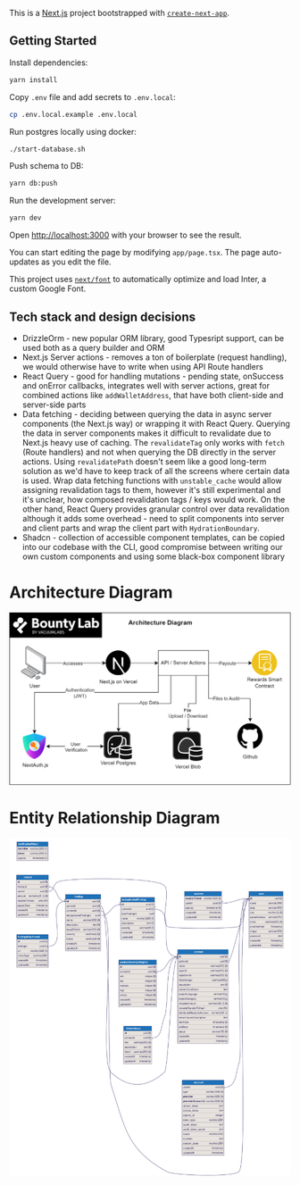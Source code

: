 This is a [Next.js](https://nextjs.org/) project bootstrapped with [`create-next-app`](https://github.com/vercel/next.js/tree/canary/packages/create-next-app).

## Getting Started

Install dependencies:

```bash
yarn install
```

Copy `.env` file and add secrets to `.env.local`:

```bash
cp .env.local.example .env.local
```

Run postgres locally using docker:

```bash
./start-database.sh
```

Push schema to DB:

```bash
yarn db:push
```

Run the development server:

```bash
yarn dev
```

Open [http://localhost:3000](http://localhost:3000) with your browser to see the result.

You can start editing the page by modifying `app/page.tsx`. The page auto-updates as you edit the file.

This project uses [`next/font`](https://nextjs.org/docs/basic-features/font-optimization) to automatically optimize and load Inter, a custom Google Font.

## Tech stack and design decisions

- DrizzleOrm - new popular ORM library, good Typesript support, can be used both as a query builder and ORM
- Next.js Server actions - removes a ton of boilerplate (request handling), we would otherwise have to write when using API Route handlers
- React Query - good for handling mutations - pending state, onSuccess and onError callbacks, integrates well with server actions, great for combined actions like `addWalletAddress`, that have both client-side and server-side parts
- Data fetching - deciding between querying the data in async server components (the Next.js way) or wrapping it with React Query. Querying the data in server components makes it difficult to revalidate due to Next.js heavy use of caching. The `revalidateTag` only works with `fetch` (Route handlers) and not when querying the DB directly in the server actions. Using `revalidatePath` doesn't seem like a good long-term solution as we'd have to keep track of all the screens where certain data is used. Wrap data fetching functions with `unstable_cache` would allow assigning revalidation tags to them, however it's still experimental and it's unclear, how composed revalidation tags / keys would work. On the other hand, React Query provides granular control over data revalidation although it adds some overhead - need to split components into server and client parts and wrap the client part with `HydrationBoundary`.
- Shadcn - collection of accessible component templates, can be copied into our codebase with the CLI, good compromise between writing our own custom components and using some black-box component library

# Architecture Diagram

![use-as-template](https://raw.githubusercontent.com/vacuumlabs/bug-bounty/5155e89050bd70c3064b2fbb68eccafbc66e79d8/architecture-diagram.png)

# Entity Relationship Diagram

![Alt text](./src/server/db/diagram/db-diagram.svg)
